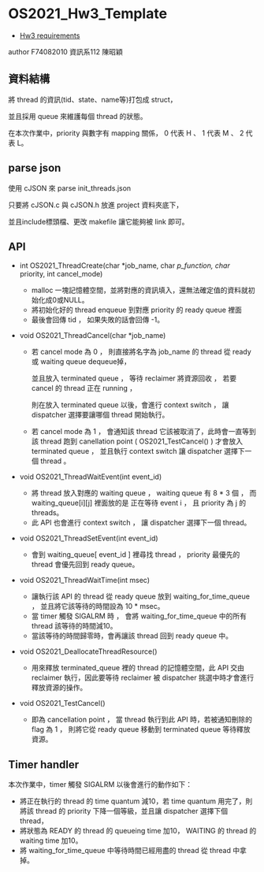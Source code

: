 # OS2021_Hw3_Template
* [Hw3 requirements](https://docs.google.com/presentation/d/1UFuPUwd17Hogh5Vp8GZbnrLRAddGvC1j/edit#slide=id.p3)

author F74082010 資訊系112 陳昭穎

## 資料結構
將 thread 的資訊(tid、state、name等)打包成 struct，

並且採用 queue 來維護每個 thread 的狀態。

在本次作業中，priority 與數字有 mapping 關係， 0 代表 H 、 1 代表 M 、 2 代表 L。

## parse json
使用 cJSON 來 parse init_threads.json

只要將 cJSON.c 與 cJSON.h 放進 project 資料夾底下，

並且include標頭檔、更改 makefile 讓它能夠被 link 即可。

## API
* int OS2021_ThreadCreate(char *job_name, char *p_function, char* priority, int cancel_mode)
  * malloc 一塊記憶體空間，並將對應的資訊填入，還無法確定值的資料就初始化成0或NULL。
  * 將初始化好的 thread enqueue 到對應 priority 的 ready queue 裡面
  * 最後會回傳 tid ， 如果失敗的話會回傳 -1。

* void OS2021_ThreadCancel(char *job_name)
  * 若 cancel mode 為 0 ， 則直接將名字為 job_name 的 thread 從 ready 或 waiting queue dequeue掉，

    並且放入 terminated queue ， 等待 reclaimer 將資源回收 ， 若要 cancel 的 thread 正在 running ，
    
    則在放入 terminated queue 以後，會進行 context switch ， 讓 dispatcher 選擇要讓哪個 thread 開始執行。

  * 若 cancel mode 為 1 ， 會通知該 thread 它該被取消了，此時會一直等到該 thread 跑到 canellation point ( OS2021_TestCancel() ) 才會放入 terminated queue ，
    並且執行 context switch 讓 dispatcher 選擇下一個 thread 。
    
* void OS2021_ThreadWaitEvent(int event_id)
  * 將 thread 放入對應的 waiting queue ， waiting queue 有 8 * 3 個 ， 而 waiting_queue[i][j] 裡面放的是 正在等待 event i ， 且 priority 為 j 的 threads。
  * 此 API 也會進行 context switch ， 讓 dispatcher 選擇下一個 thread。

* void OS2021_ThreadSetEvent(int event_id)
  * 會到 waiting_queue[ event_id ] 裡尋找 thread ， priority 最優先的 thread 會優先回到 ready queue。
  
* void OS2021_ThreadWaitTime(int msec)
  * 讓執行該 API 的 thread 從 ready queue 放到 waiting_for_time_queue ， 並且將它該等待的時間設為 10 * msec。
  * 當 timer 觸發 SIGALRM 時 ， 會將 waiting_for_time_queue 中的所有 thread 該等待的時間減10。
  * 當該等待的時間歸零時，會再讓該 thread 回到 ready queue 中。

* void OS2021_DeallocateThreadResource()
  * 用來釋放 terminated_queue 裡的 thread 的記憶體空間，此 API 交由 reclaimer 執行，因此要等待 reclaimer 被 dispatcher 挑選中時才會進行釋放資源的操作。

* void OS2021_TestCancel()
  * 即為 cancellation point ， 當 thread 執行到此 API 時，若被通知刪除的 flag 為 1 ， 則將它從 ready queue 移動到 terminated queue 等待釋放資源。

## Timer handler
本次作業中，timer 觸發 SIGALRM 以後會進行的動作如下：
* 將正在執行的 thread 的 time quantum 減10，若 time quantum 用完了，則將該 thread 的 priority 下降一個等級，並且讓 dispatcher 選擇下個 thread，
* 將狀態為 READY 的 thread 的 queueing time 加10， WAITING 的 thread 的 waiting time 加10。
* 將 waiting_for_time_queue 中等待時間已經用盡的 thread 從 thread 中拿掉。

     
